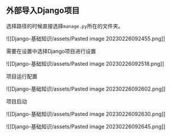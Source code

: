 
## 外部导入Django项目

选择路径的时候直接选择`manage.py`所在的文件夹。

![[Django-基础知识/assets/Pasted image 20230226092455.png]]

需要在设置中选择Django项目进行设置

![[Django-基础知识/assets/Pasted image 20230226092518.png]]

项目运行配置

![[Django-基础知识/assets/Pasted image 20230226092602.png]]

项目启动

![[Django-基础知识/assets/Pasted image 20230226092630.png]]

![[Django-基础知识/assets/Pasted image 20230226092645.png]]